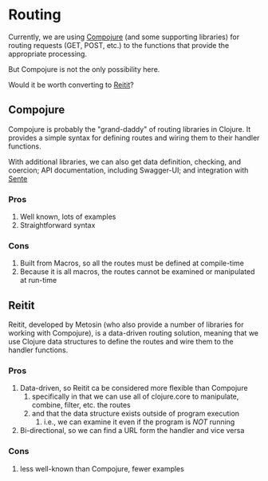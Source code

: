 # Routing

Currently, we are using [Compojure](https://github.com/weavejester/compojure) (and some supporting libraries) 
for routing requests (GET, POST, etc.) to the functions that provide the appropriate processing.

But Compojure is not the only possibility here.

Would it be worth converting to [Reitit](https://github.com/metosin/reitit)?


## Compojure

Compojure is probably the "grand-daddy" of routing libraries in Clojure. It provides a simple syntax for
defining routes and wiring them to their handler functions.

With additional libraries, we can also get data definition, checking, and coercion; API documentation, including
Swagger-UI; and integration with [Sente](https://github.com/ptaoussanis/sente)

### Pros

1. Well known, lots of examples
2. Straightforward syntax

### Cons

1. Built from Macros, so all the routes must be defined at compile-time
2. Because it is all macros, the routes cannot be examined or manipulated at run-time


## Reitit

Reitit, developed by Metosin (who also provide a number of libraries for working with Compojure), is 
a data-driven routing solution, meaning that we use Clojure data structures to define the routes
and wire them to the handler functions.

### Pros

1. Data-driven, so Reitit ca be considered more flexible than Compojure
   1. specifically in that we can use all of clojure.core to manipulate, combine, filter, etc. the routes
   2. and that the data structure exists outside of program execution
      1. i.e., we can examine it even if the program is _NOT_ running
2. Bi-directional, so we can find a URL form the handler and vice versa

### Cons

1. less well-known than Compojure, fewer examples

